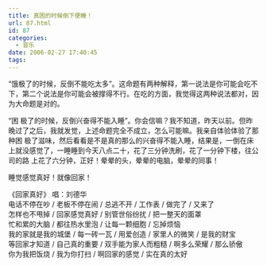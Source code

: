 ```yaml
---
title: 真困的时候倒下便睡！
url: 87.html
id: 87
categories:
  - 音乐
date: 2006-02-27 17:40:45
tags:
---
```


“饿极了的时候，反倒不能吃太多”。这命题有两种解释，第一说法是你可能会吃不下，第二个说法是你可能会被撑得不行。在吃的方面，我觉得这两种说法都对，因为大命题是对的。  
  
“困 极了的时候，反倒兴奋得不能入睡”。你会信嘛？我不知道，昨天以前。但昨晚过了之后，我就发觉，上述命题完全不成立，怎么可能嘛。我亲自体验体验了那种困 极了滋味，然后看看是不是真的那么的兴奋得不能入睡，结果是，一倒在床上就没感觉了，一睡睡到今天八点二十，花了三分钟洗刷，花了一分钟下楼，往公司的路 上花了六分钟，正好！晕晕的头，晕晕的电脑，晕晕的同事！  
  
睡觉感觉真好！就像回家！  
  
《回家真好》 唱：刘德华  
电话不停在吵 / 老板不停在闹 / 总逃不开 / 工作表 / 做完了 / 又来了  
怎样也不甩掉 / 回家感觉真好 / 别管世俗纷扰 / 把一整天的面罩  
忙和累的大脑 / 都往热水里泡 / 让每一颗细胞 / 忘掉烦恼  
我的家就是我的城堡 / 每一砖一瓦 / 用爱创造 / 家里人的微笑 / 是我的财宝  
等回家才知道 / 自己真的重要 / 双手能为家人而粗糙 / 啊多么荣耀 / 那么骄傲  
你为我把饭烧 / 我为你打扫 / 啊回家的感觉 / 实在真的太好